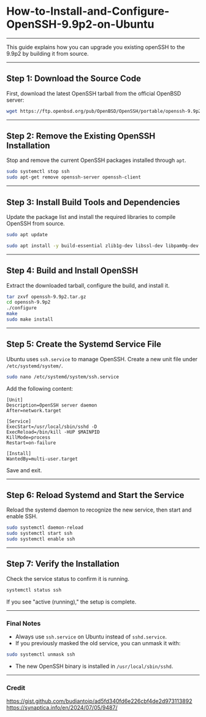 # How-to-Install-and-Configure-OpenSSH-9.9p2-on-Ubuntu

---

This guide explains how you can upgrade you existing openSSH to the 9.9p2 by building it from source.

---

## Step 1: Download the Source Code

First, download the latest OpenSSH tarball from the official OpenBSD server:

```bash
wget https://ftp.openbsd.org/pub/OpenBSD/OpenSSH/portable/openssh-9.9p2.tar.gz
```

---

## Step 2: Remove the Existing OpenSSH Installation

Stop and remove the current OpenSSH packages installed through `apt`.

```bash
sudo systemctl stop ssh
sudo apt-get remove openssh-server openssh-client
```

---

## Step 3: Install Build Tools and Dependencies

Update the package list and install the required libraries to compile OpenSSH from source.

```bash
sudo apt update

sudo apt install -y build-essential zlib1g-dev libssl-dev libpam0g-dev libselinux1-dev libwrap0-dev libedit-dev libbsd-dev autoconf automake libtool pkg-config wget curl git
```

---

## Step 4: Build and Install OpenSSH

Extract the downloaded tarball, configure the build, and install it.

```bash
tar zxvf openssh-9.9p2.tar.gz
cd openssh-9.9p2
./configure
make
sudo make install
```

---

## Step 5: Create the Systemd Service File

Ubuntu uses `ssh.service` to manage OpenSSH. Create a new unit file under `/etc/systemd/system/`.

```bash
sudo nano /etc/systemd/system/ssh.service
```

Add the following content:

```
[Unit]
Description=OpenSSH server daemon
After=network.target

[Service]
ExecStart=/usr/local/sbin/sshd -D
ExecReload=/bin/kill -HUP $MAINPID
KillMode=process
Restart=on-failure

[Install]
WantedBy=multi-user.target
```

Save and exit.

---

## Step 6: Reload Systemd and Start the Service

Reload the systemd daemon to recognize the new service, then start and enable SSH.

```bash
sudo systemctl daemon-reload
sudo systemctl start ssh
sudo systemctl enable ssh
```

---

## Step 7: Verify the Installation

Check the service status to confirm it is running.

```bash
systemctl status ssh
```

If you see "active (running)," the setup is complete.

---

### Final Notes

- Always use `ssh.service` on Ubuntu instead of `sshd.service`.
- If you previously masked the old service, you can unmask it with:

```bash
sudo systemctl unmask ssh
```

- The new OpenSSH binary is installed in `/usr/local/sbin/sshd`.

---

### Credit
https://gist.github.com/budiantoip/ad5fd340fd6e226cbf4de2d973113892
https://synaptica.info/en/2024/07/05/9487/
